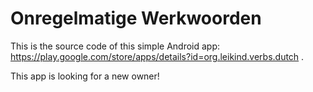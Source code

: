 Onregelmatige Werkwoorden
=========================


This is the source code of this simple Android app: https://play.google.com/store/apps/details?id=org.leikind.verbs.dutch .

This app is looking for a new owner!
